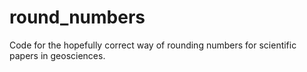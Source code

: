# round_numbers
Code for the hopefully correct way of rounding numbers for scientific papers in geosciences. 

